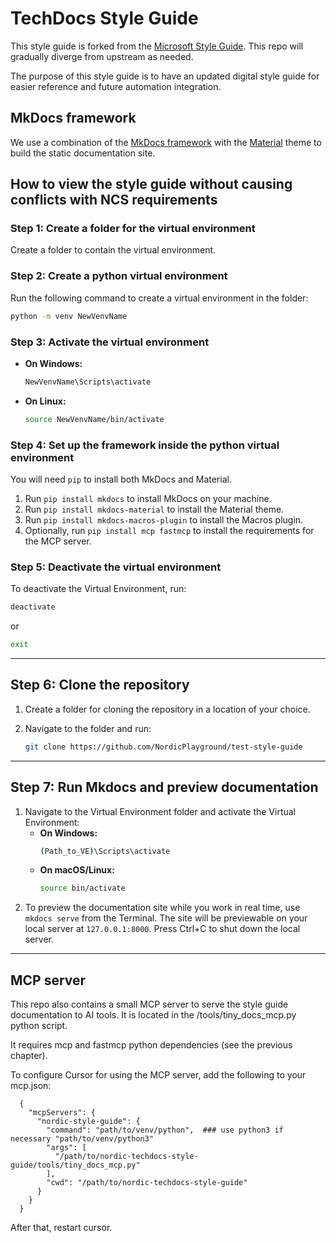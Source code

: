 # TechDocs Style Guide

This style guide is forked from the [Microsoft Style Guide](https://github.com/MicrosoftDocs/microsoft-style-guide/tree/main/styleguide). This repo will gradually diverge from upstream as needed.

The purpose of this style guide is to have an updated digital style guide for easier reference and future automation integration.

## MkDocs framework

We use a combination of the [MkDocs framework](https://www.mkdocs.org) with the [Material](https://squidfunk.github.io/mkdocs-material) theme to build the static documentation site.

## How to view the style guide without causing conflicts with NCS requirements

### Step 1: Create a folder for the virtual environment
Create a folder to contain the virtual environment.

### Step 2: Create a python virtual environment
Run the following command to create a virtual environment in the folder:

```bash
python -m venv NewVenvName
```

### Step 3: Activate the virtual environment
- **On Windows:**
  ```bash
  NewVenvName\Scripts\activate
  ```
- **On Linux:**
  ```bash
  source NewVenvName/bin/activate
  ```

### Step 4: Set up the framework inside the python virtual environment
You will need `pip` to install both MkDocs and Material.

1. Run `pip install mkdocs` to install MkDocs on your machine.
2. Run `pip install mkdocs-material` to install the Material theme.
3. Run `pip install mkdocs-macros-plugin` to install the Macros plugin.
4. Optionally, run `pip install mcp fastmcp` to install the requirements for the MCP server.

### Step 5: Deactivate the virtual environment
To deactivate the Virtual Environment, run:

```bash
deactivate
```
or
```bash
exit
```

---

## Step 6: Clone the repository
1. Create a folder for cloning the repository in a location of your choice.
2. Navigate to the folder and run:

   ```bash
   git clone https://github.com/NordicPlayground/test-style-guide
   ```

---

## Step 7: Run Mkdocs and preview documentation
1. Navigate to the Virtual Environment folder and activate the Virtual Environment:
   - **On Windows:**
     ```bash
     (Path_to_VE)\Scripts\activate
     ```
   - **On macOS/Linux:**
     ```bash
     source bin/activate


2. To preview the documentation site while you work in real time, use `mkdocs serve` from the Terminal.
   The site will be previewable on your local server at `127.0.0.1:8000`.
   Press Ctrl+C to shut down the local server.

---

## MCP server

This repo also contains a small MCP server to serve the style guide documentation to AI tools.
It is located in the /tools/tiny_docs_mcp.py python script.

It requires mcp and fastmcp python dependencies (see the previous chapter).

To configure Cursor for using the MCP server, add the following to your mcp.json:

```
  {
    "mcpServers": {
      "nordic-style-guide": {
        "command": "path/to/venv/python",  ### use python3 if necessary "path/to/venv/python3"
        "args": [
          "/path/to/nordic-techdocs-style-guide/tools/tiny_docs_mcp.py"
        ],
        "cwd": "/path/to/nordic-techdocs-style-guide"
      }
    }
  }
```

After that, restart cursor.

